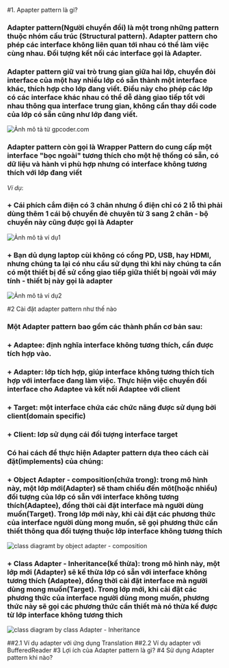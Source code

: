 #1. Apapter pattern là gi?
### Adapter pattern(Người chuyển đổi) là một trong những pattern thuộc nhóm cấu trúc (Structural pattern). Adapter pattern cho phép các interface không liên quan tới nhau có thể làm việc cùng nhau. Đối tượng kết nối các interface gọi là Adapter.
### Adapter pattern giữ vai trò trung gian giữa hai lớp, chuyển đỏi interface của một hay nhiều lớp có sẵn thành một interface khác, thích hợp cho lớp đang viết. Điều này cho phép các lớp có các interface khác nhau có thể dễ dàng giao tiếp tốt với nhau thông qua interface trung gian, không cần thay dổi code của lớp có sẵn cũng như lớp đang viết.

![Ảnh mô tả từ gpcoder.com](https://gpcoder.com/wp-content/uploads/2018/10/adapter-pattern-example.jpg)
### Adapter pattern còn gọi là Wrapper Pattern do cung cấp một interface "bọc ngoài" tương thích cho một hệ thống có sẵn, có dữ liệu và hành vi phù hợp nhưng có interface không tương thích với lớp đang viết

*Ví dụ*:
### + Cái phích cắm điện có 3 chân nhưng ổ điện chỉ có 2 lỗ thì phải dùng thêm 1 cái bộ chuyển đẻ chuyên từ 3 sang 2 chân - bộ chuyển này cũng được gọi là Adapter
![Ảnh mô tả ví dụ1](https://gpcoder.com/wp-content/uploads/2018/10/adapter-1.jpg)
### + Bạn dủ dụng laptop cùi không có cổng PD, USB, hay HDMI, nhưng chúng ta lại có nhu cầu sử dụng thì khi này chúng ta cần có một thiết bị để sử cổng giao tiếp giữa thiết bị ngoài với máy tính - thiết bị này gọi là adapter
![Ảnh mô tả ví dụ2](https://bizweb.dktcdn.net/thumb/grande/100/318/659/products/fullsizeoutput-6-jpeg.jpg?v=1564384873447)

#2 Cài đặt adapter pattern như thế nào
### Một Adapter pattern bao gồm các thành phần cơ bản sau:
### + **Adaptee**: định nghĩa interface không tương thích, cần được tích hợp vào.
### + **Adapter**: lớp tích hợp, giúp interface không tương thích tích hợp với interface đang làm việc. Thực hiện việc chuyển đổi interface cho Adaptee và kết nối Adaptee với client
### + **Target**: một interface chứa các chức năng được sử dụng bởi client(domain specific)
### + **Client**: lơp sử dụng cái đối tượng interface target

### Có hai cách để thực hiện Adapter pattern dựa theo cách cài đặt(implements) của chúng:

### + **Object Adapter - composition**(chứa trong): trong mô hình này, một lớp mới(Adapter) sẽ tham chiếu đến môt(hoặc nhiều) đối tượng của lớp có sẵn với interface không tương thích(Adaptee), đồng thời cài đặt interface mà người dùng muốn(Target). Trong lớp mới này, khi cài đặt các phương thức của interface người dùng mong muốn, sẽ gọi phương thức cần thiết thông qua đối tượng thuộc lớp interface không tương thích
![class diagramt by object adapter - composition](https://gpcoder.com/wp-content/uploads/2018/10/design-patterns-object-adapter-diagram.png)

### + **Class Adapter - Inheritance**(kế thừa): trong mô hình này, một lớp mới (Adapter) sẽ kế thừa lớp có sẵn với interface không tương thích (Adaptee), đồng thời cài đặt interface mà người dùng mong  muốn(Target). Trong lớp mới, khi cài đặt các phương thức của interface người dùng mong muốn, phương thức này sẽ gọi các phương thức cần thiết mà nó thừa kế được từ lớp interface không tương thich

![class diagram by class Adapter - Inheritance](https://gpcoder.com/wp-content/uploads/2018/10/design-patterns-class-adapter-diagram.png)

##2.1 Ví dụ adapter với ứng dụng Translation
##2.2 Ví dụ adapter với BufferedReader
#3 Lợi ích của Adapter pattern là gì?
#4 Sử dụng Adapter pattern khi nào?
